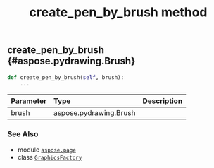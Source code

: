 ﻿---
title: create_pen_by_brush method
second_title: Aspose.Page for Python via .NET API References
description: 
type: docs
weight: 90
url: /python-net/aspose.page/graphicsfactory/create_pen_by_brush/
is_root: false
---

## create_pen_by_brush {#aspose.pydrawing.Brush}





```python
def create_pen_by_brush(self, brush):
    ...
```


| Parameter | Type | Description |
| :- | :- | :- |
| brush | aspose.pydrawing.Brush |  |



### See Also
* module [`aspose.page`](../../)
* class [`GraphicsFactory`](/page/python-net/aspose.page/graphicsfactory)
